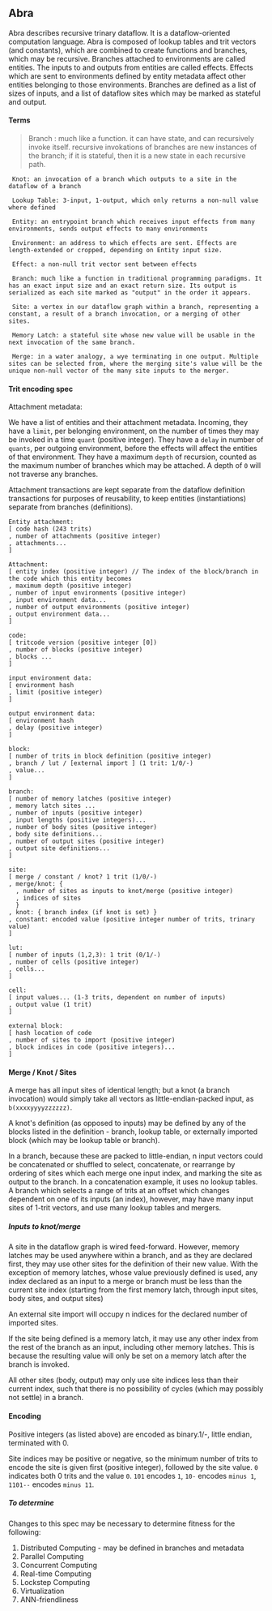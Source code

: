 
## Abra

Abra describes recursive trinary dataflow. It is a dataflow-oriented computation language.
Abra is composed of lookup tables and trit vectors (and constants), which are combined to create functions and branches, which may be recursive.
Branches attached to environments are called entities.
The inputs to and outputs from entities are called effects.
Effects which are sent to environments defined by entity metadata affect other entities belonging to those environments.
Branches are defined as a list of sizes of inputs, and a list of dataflow sites which may be marked as stateful and output.

#### Terms

> Branch : much like a function. it can have state, and can recursively invoke itself. 
recursive invokations of branches are new instances of the branch; if it is stateful, then it is a new state in each recursive path.
```
 Knot: an invocation of a branch which outputs to a site in the dataflow of a branch

 Lookup Table: 3-input, 1-output, which only returns a non-null value where defined

 Entity: an entrypoint branch which receives input effects from many environments, sends output effects to many environments

 Environment: an address to which effects are sent. Effects are length-extended or cropped, depending on Entity input size.

 Effect: a non-null trit vector sent between effects

 Branch: much like a function in traditional programming paradigms. It has an exact input size and an exact return size. Its output is serialized as each site marked as "output" in the order it appears.

 Site: a vertex in our dataflow graph within a branch, representing a constant, a result of a branch invocation, or a merging of other sites.
 
 Memory Latch: a stateful site whose new value will be usable in the next invocation of the same branch.
 
 Merge: in a water analogy, a wye terminating in one output. Multiple sites can be selected from, where the merging site's value will be the unique non-null vector of the many site inputs to the merger.
```

#### Trit encoding spec

Attachment metadata:

We have a list of entities and their attachment metadata. Incoming, they have a `limit`, per belonging environment, on the number of times they may be invoked in a time `quant` (positive integer). They have a `delay` in number of `quants`, per outgoing environment, before the effects will affect the entities of that environment. They have a maximum `depth` of recursion, counted as the maximum number of branches which may be attached. A depth of `0` will not traverse any branches.

Attachment transactions are kept separate from the dataflow definition transactions for purposes of reusability, to keep entities (instantiations) separate from branches (definitions).

```
Entity attachment:
[ code hash (243 trits)
, number of attachments (positive integer)
, attachments...
]

Attachment:
[ entity index (positive integer) // The index of the block/branch in the code which this entity becomes
, maximum depth (positive integer)
, number of input environments (positive integer)
, input environment data...
, number of output environments (positive integer)
, output environment data...
]

code:
[ tritcode version (positive integer [0])
, number of blocks (positive integer)
, blocks ...
]

input environment data:
[ environment hash
, limit (positive integer)
]

output environment data:
[ environment hash
, delay (positive integer)
]

block:
[ number of trits in block definition (positive integer)
, branch / lut / [external import ] (1 trit: 1/0/-)
, value...
]

branch:
[ number of memory latches (positive integer)
, memory latch sites ...
, number of inputs (positive integer)
, input lengths (positive integers)...
, number of body sites (positive integer)
, body site definitions...
, number of output sites (positive integer)
, output site definitions...
]

site:
[ merge / constant / knot? 1 trit (1/0/-)
, merge/knot: {
  , number of sites as inputs to knot/merge (positive integer)
  , indices of sites
  }
, knot: { branch index (if knot is set) }
, constant: encoded value (positive integer number of trits, trinary value)
]

lut:
[ number of inputs (1,2,3): 1 trit (0/1/-)
, number of cells (positive integer)
, cells...
]

cell:
[ input values... (1-3 trits, dependent on number of inputs)
, output value (1 trit)
]

external block:
[ hash location of code
, number of sites to import (positive integer)
, block indices in code (positive integers)...
]
```

#### Merge / Knot / Sites

A merge has all input sites of identical length; but a knot (a branch invocation) would simply take all vectors as little-endian-packed input, as `b(xxxxyyyyzzzzzz)`.

A knot's definition (as opposed to inputs) may be defined by any of the blocks listed in the definition - branch, lookup table, or externally imported block (which may be lookup table or branch).

In a branch, because these are packed to little-endian, n input vectors could be concatenated or shuffled to select, concatenate, or rearrange by ordering of sites which each merge one input index, and marking the site as output to the branch. In a concatenation example, it uses no lookup tables. A branch which selects a range of trits at an offset which changes dependent on one of its inputs (an index), however, may have many input sites of 1-trit vectors, and use many lookup tables and mergers.

##### Inputs to knot/merge

A site in the dataflow graph is wired feed-forward. However, memory latches may be used anywhere within a branch, and as they are declared first, they may use other sites for the definition of their new value.
With the exception of memory latches, whose value previously defined is used, any index declared as an input to a merge or branch must be less than the current site index (starting from the first memory latch, through input sites, body sites, and output sites)

An external site import will occupy n indices for the declared number of imported sites.

If the site being defined is a memory latch, it may use any other index from the rest of the branch as an input, including other memory latches. This is because the resulting value will only be set on a memory latch after the branch is invoked.

All other sites (body, output) may only use site indices less than their current index, such that there is no possibility of cycles (which may possibly not settle) in a branch.

#### Encoding
Positive integers (as listed above) are encoded as binary.1/-, little endian, terminated with 0.

Site indices may be positive or negative, so the minimum number of trits to encode the site is given first (positive integer), followed by the site value. `0` indicates both 0 trits and the value `0`. `101` encodes `1`, `10-` encodes `minus 1`, `1101--` encodes `minus 11`.

##### To determine
Changes to this spec may be necessary to determine fitness for the following:

1. Distributed Computing - may be defined in branches and metadata
2. Parallel Computing
3. Concurrent Computing
4. Real-time Computing
5. Lockstep Computing
6. Virtualization
7. ANN-friendliness
